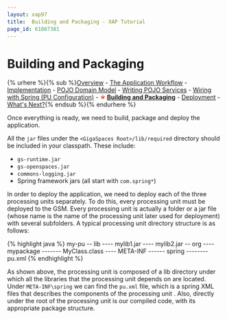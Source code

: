 ```yaml
---
layout: xap97
title:  Building and Packaging - XAP Tutorial
page_id: 61867381
---
```


# Building and Packaging

{% urhere %}{% sub %}[Overview](#1) - [The Application Workflow](#2) - [Implementation](#3) - [POJO Domain Model](#4) - [Writing POJO Services](#5) - [Wiring with Spring (PU Configuration)](#6) - ![sstar.gif](/attachment_files/sstar.gif) **[Building and Packaging](#7)** - [Deployment](#8) - [What's Next?](#9){% endsub %}{% endurhere %}

Once everything is ready, we need to build, package and deploy the application.

All the `jar` files under the `<GigaSpaces Root>/lib/required` directory should be included in your classpath. These include:

- `gs-runtime.jar`
- `gs-openspaces.jar`
- `commons-logging.jar`
- Spring framework jars (all start with `com.spring*`)

In order to deploy the application, we need to deploy each of the three processing units separately. To do this, every processing unit must be deployed to the GSM. Every processing unit is actually a folder or a jar file (whose name is the name of the processing unit later used for deployment) with several subfolders. A typical processing unit directory structure is as follows:

{% highlight java %}
my-pu
-- lib
---- mylib1.jar
---- mylib2.jar
-- org
---- mypackage
------- MyClass.class
---- META-INF
------ spring
-------- pu.xml
{% endhighlight %}

As shown above, the processing unit is composed of a lib directory under which all the libraries that the processing unit depends on are located. Under `META-INF\spring` we can find the `pu.xml` file, which is a spring XML files that describes the components of the processing unit . Also, directly under the root of the processing unit is our compiled code, with its appropriate package structure.
